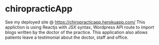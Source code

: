 # chiropracticApp

See my deployed site @ https://chiropracticapp.herokuapp.com/
This appliction is using Reactjs with JSX syntax, Wordpress API route to import blogs written by the doctor of the practice. This application also allows patients leave a testimonial about the doctor, staff and office.
